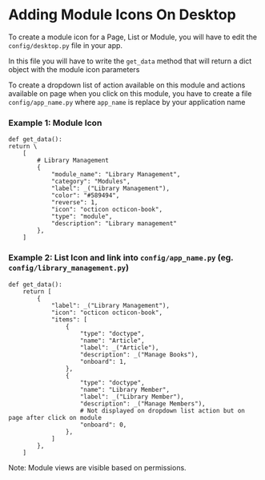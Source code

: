 <!-- add-breadcrumbs -->
# Adding Module Icons On Desktop

To create a module icon for a Page, List or Module, you will have to edit the `config/desktop.py` file in your app.

In this file you will have to write the `get_data` method that will return a dict object with the module icon parameters

To create a dropdown list of action available on this module and actions available on page when you click on this module, you have to create a file `config/app_name.py` where `app_name` is replace by your application name  

### Example 1: Module Icon

	def get_data():
	return \
		[
			# Library Management
			{
				"module_name": "Library Management",
				"category": "Modules",
				"label": _("Library Management"),
				"color": "#589494",
				"reverse": 1,
				"icon": "octicon octicon-book",
				"type": "module",
				"description": "Library management"
			},
		]

### Example 2: List Icon and link into `config/app_name.py` (eg. `config/library_management.py`)

    def get_data():
        return [
            {
                "label": _("Library Management"),
                "icon": "octicon octicon-book",
                "items": [
                    {
                        "type": "doctype",
                        "name": "Article",
                        "label": _("Article"),
                        "description": _("Manage Books"),
                        "onboard": 1,
                    },
                    {
                        "type": "doctype",
                        "name": "Library Member",
                        "label": _("Library Member"),
                        "description": _("Manage Members"),
                        # Not displayed on dropdown list action but on page after click on module
                        "onboard": 0,
                    },
       			]
            },
        ]


Note: Module views are visible based on permissions.

<!-- markdown -->
